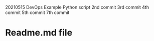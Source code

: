 20210515 
DevOps Example
Python script
2nd commit
3rd commit
4th commit
5th commit
7th commit
# Readme.md file
